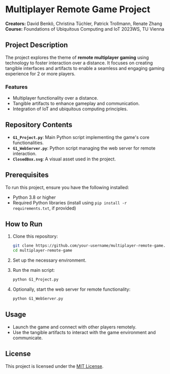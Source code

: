 # Multiplayer Remote Game Project

**Creators:** David Benkö, Christina Tüchler, Patrick Trollmann, Renate Zhang \
**Course:** Foundations of Ubiquitous Computing and IoT 2023WS, TU Vienna

## Project Description

The project explores the theme of **remote multiplayer gaming** using technology to foster interaction over a distance. It focuses on creating tangible interfaces and artifacts to enable a seamless and engaging gaming experience for 2 or more players. 

### Features
- Multiplayer functionality over a distance.
- Tangible artifacts to enhance gameplay and communication.
- Integration of IoT and ubiquitous computing principles.

## Repository Contents

- **`G1_Project.py`**: Main Python script implementing the game's core functionalities.
- **`G1_WebServer.py`**: Python script managing the web server for remote interaction.
- **`ClosedBox.svg`**: A visual asset used in the project.

## Prerequisites

To run this project, ensure you have the following installed:

- Python 3.8 or higher
- Required Python libraries (install using `pip install -r requirements.txt`, if provided)

## How to Run

1. Clone this repository:
   ```bash
   git clone https://github.com/your-username/multiplayer-remote-game.git
   cd multiplayer-remote-game
   ```

2. Set up the necessary environment.

3. Run the main script:
   ```bash
   python G1_Project.py
   ```

4. Optionally, start the web server for remote functionality:
   ```bash
   python G1_WebServer.py
   ```

## Usage

- Launch the game and connect with other players remotely.
- Use the tangible artifacts to interact with the game environment and communicate.

## License

This project is licensed under the [MIT License](LICENSE).



